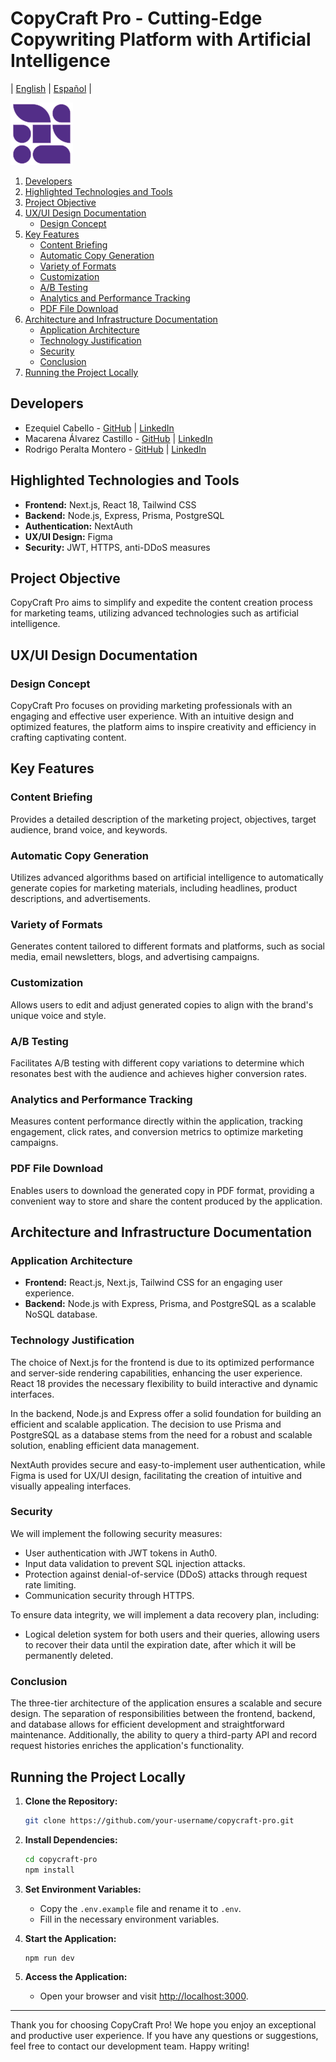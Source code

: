 # CopyCraft Pro - Cutting-Edge Copywriting Platform with Artificial Intelligence

| [English](README.md) | [Español](README.es.md) | 

![CopyCraft Pro Logo](./public/Logo%2050x50%20svg.svg)


1. [Developers](#developers)
2. [Highlighted Technologies and Tools](#highlighted-technologies-and-tools)
3. [Project Objective](#project-objective)
4. [UX/UI Design Documentation](#uxui-design-documentation)
   - [Design Concept](#design-concept)
5. [Key Features](#key-features)
   - [Content Briefing](#content-briefing)
   - [Automatic Copy Generation](#automatic-copy-generation)
   - [Variety of Formats](#variety-of-formats)
   - [Customization](#customization)
   - [A/B Testing](#ab-testing)
   - [Analytics and Performance Tracking](#analytics-and-performance-tracking)
   - [PDF File Download](#pdf-file-download)
6. [Architecture and Infrastructure Documentation](#architecture-and-infrastructure-documentation)
   - [Application Architecture](#application-architecture)
   - [Technology Justification](#technology-justification)
   - [Security](#security)
   - [Conclusion](#conclusion)
7. [Running the Project Locally](#running-the-project-locally)

## Developers
- Ezequiel Cabello - [GitHub](https://github.com/Kibbax) | [LinkedIn](https://www.linkedin.com/in/ezequielcabello/)
- Macarena Álvarez Castillo - [GitHub](https://github.com/MacaAC) | [LinkedIn](https://www.linkedin.com/in/maria-macarena-álvarez-castillo-56445a176/)
- Rodrigo Peralta Montero - [GitHub](https://github.com/Rodrigopm98) | [LinkedIn](https://www.linkedin.com/in/rodrigoperaltam/)

## Highlighted Technologies and Tools
- **Frontend:** Next.js, React 18, Tailwind CSS
- **Backend:** Node.js, Express, Prisma, PostgreSQL
- **Authentication:** NextAuth
- **UX/UI Design:** Figma
- **Security:** JWT, HTTPS, anti-DDoS measures

## Project Objective
CopyCraft Pro aims to simplify and expedite the content creation process for marketing teams, utilizing advanced technologies such as artificial intelligence.

## UX/UI Design Documentation

### Design Concept
CopyCraft Pro focuses on providing marketing professionals with an engaging and effective user experience. With an intuitive design and optimized features, the platform aims to inspire creativity and efficiency in crafting captivating content.

## Key Features

### Content Briefing
Provides a detailed description of the marketing project, objectives, target audience, brand voice, and keywords.

### Automatic Copy Generation
Utilizes advanced algorithms based on artificial intelligence to automatically generate copies for marketing materials, including headlines, product descriptions, and advertisements.

### Variety of Formats
Generates content tailored to different formats and platforms, such as social media, email newsletters, blogs, and advertising campaigns.

### Customization
Allows users to edit and adjust generated copies to align with the brand's unique voice and style.

### A/B Testing
Facilitates A/B testing with different copy variations to determine which resonates best with the audience and achieves higher conversion rates.

### Analytics and Performance Tracking
Measures content performance directly within the application, tracking engagement, click rates, and conversion metrics to optimize marketing campaigns.

### PDF File Download
Enables users to download the generated copy in PDF format, providing a convenient way to store and share the content produced by the application.

## Architecture and Infrastructure Documentation

### Application Architecture
- **Frontend:** React.js, Next.js, Tailwind CSS for an engaging user experience.
- **Backend:** Node.js with Express, Prisma, and PostgreSQL as a scalable NoSQL database.

### Technology Justification
The choice of Next.js for the frontend is due to its optimized performance and server-side rendering capabilities, enhancing the user experience. React 18 provides the necessary flexibility to build interactive and dynamic interfaces.

In the backend, Node.js and Express offer a solid foundation for building an efficient and scalable application. The decision to use Prisma and PostgreSQL as a database stems from the need for a robust and scalable solution, enabling efficient data management.

NextAuth provides secure and easy-to-implement user authentication, while Figma is used for UX/UI design, facilitating the creation of intuitive and visually appealing interfaces.

### Security
We will implement the following security measures:
- User authentication with JWT tokens in Auth0.
- Input data validation to prevent SQL injection attacks.
- Protection against denial-of-service (DDoS) attacks through request rate limiting.
- Communication security through HTTPS.

To ensure data integrity, we will implement a data recovery plan, including:
- Logical deletion system for both users and their queries, allowing users to recover their data until the expiration date, after which it will be permanently deleted.

### Conclusion
The three-tier architecture of the application ensures a scalable and secure design. The separation of responsibilities between the frontend, backend, and database allows for efficient development and straightforward maintenance. Additionally, the ability to query a third-party API and record request histories enriches the application's functionality.

## Running the Project Locally

1. **Clone the Repository:**
   ```bash
   git clone https://github.com/your-username/copycraft-pro.git
   ```

2. **Install Dependencies:**
   ```bash
   cd copycraft-pro
   npm install
   ```

3. **Set Environment Variables:**
   - Copy the `.env.example` file and rename it to `.env`.
   - Fill in the necessary environment variables.

4. **Start the Application:**
   ```bash
   npm run dev
   ```

5. **Access the Application:**
   - Open your browser and visit [http://localhost:3000](http://localhost:3000).

---

Thank you for choosing CopyCraft Pro! We hope you enjoy an exceptional and productive user experience. If you have any questions or suggestions, feel free to contact our development team. Happy writing!